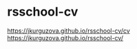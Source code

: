 # rsschool-cv
https://jkurguzova.github.io/rsschool-cv/cv
https://jkurguzova.github.io/rsschool-cv/

